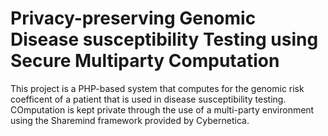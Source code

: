 # Privacy-preserving Genomic Disease susceptibility Testing using Secure Multiparty Computation

This project is a PHP-based system that computes for the genomic risk coefficent of a patient that is used in disease susceptibility testing. COmputation is kept private through the use of a multi-party environment using the Sharemind framework provided by Cybernetica.
